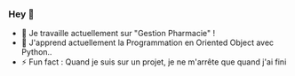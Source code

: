 ### Hey 👋

- 🔭 Je travaille actuellement sur "Gestion Pharmacie" !
- 🌱 J'apprend actuellement la Programmation en Oriented Object avec Python..
- ⚡ Fun fact : Quand je suis sur un projet, je ne m'arrête que quand j'ai fini
